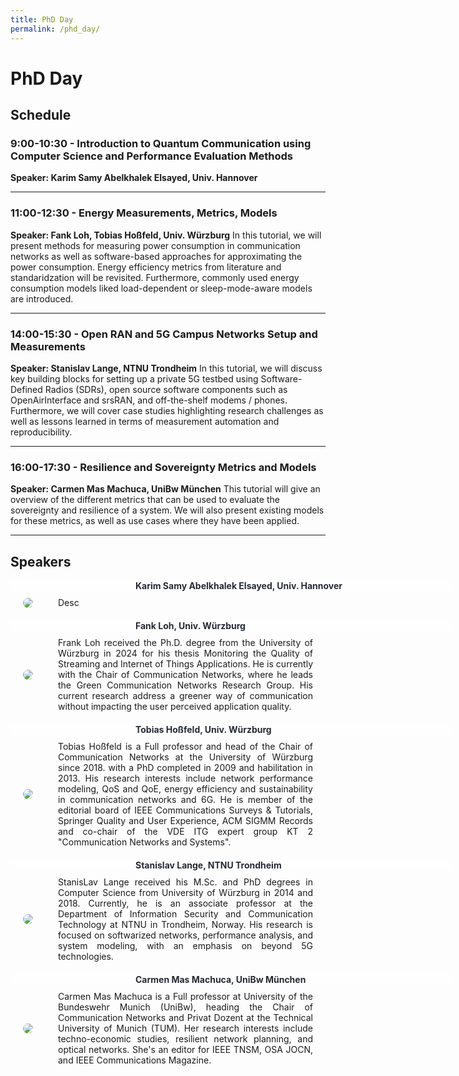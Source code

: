 ```yaml
---
title: PhD Day
permalink: /phd_day/
---
```


<style>
 .content-container {
    display: flex;
    flex-direction: column;
}

.content-block {
    display: flex;
    align-items: center;
    margin-bottom: 20px;
}

.content-block .text {
    flex: 1;
    padding: 0 20px;
    text-align: justify;
}

.content-block img {
    max-width: 20%; 
    border-radius: 10px;
    display: inline-block;
    margin: 0px 20px 0px 20px
}

.content-block .left {
    order: 0;
}

.content-block .right {
    order: 1;
}
</style>

# PhD Day

## Schedule
### 9:00-10:30 - Introduction to Quantum Communication using Computer Science and Performance Evaluation Methods
**Speaker: Karim Samy Abelkhalek Elsayed, Univ. Hannover**

***

### 11:00-12:30 - Energy Measurements, Metrics, Models
**Speaker: Fank Loh, Tobias Hoßfeld, Univ. Würzburg**
In this tutorial, we will present methods for measuring power consumption in communication networks as well as software-based approaches for approximating the power consumption. Energy efficiency metrics from literature and standaridzation will be revisited. Furthermore, commonly used energy consumption models liked load-dependent or sleep-mode-aware models are introduced.

***

### 14:00-15:30 - Open RAN and 5G Campus Networks Setup and Measurements
**Speaker: Stanislav Lange, NTNU Trondheim**
In this tutorial, we will discuss key building blocks for setting up a private 5G testbed using Software-Defined Radios (SDRs), open source software components such as OpenAirInterface and srsRAN, and off-the-shelf modems / phones. Furthermore, we will cover case studies highlighting research challenges as well as lessons learned in terms of measurement automation and reproducibility. 

***

### 16:00-17:30 - Resilience and Sovereignty Metrics and Models
**Speaker: Carmen Mas Machuca, UniBw München**
This tutorial will give an overview of the different metrics that can be used to evaluate the sovereignty and resilience of a system. We will also present existing models for these metrics, as well as use cases where they have been applied. 

***

## Speakers

<div class="content-container">
 <div style="width:100%; background-color: #FEFEFE; color: #252A34; font-weight: bold; margin-bottom: 10px; padding-left: 200px;">Karim Samy Abelkhalek Elsayed, Univ. Hannover</div>
 <div class="content-block">
  <img src="{{ '/assets/images/Karim_Samy_Abelkhalek_Elsayed.jpg' | relative_url }}" style=" background-color:white" class="image left" >
  <div class="text">
    Desc  
  </div>
 </div>
</div>

 <div style="width:100%; background-color: #FEFEFE; color: #252A34; font-weight: bold; margin-bottom: 10px; padding-left: 200px;">Fank Loh, Univ. Würzburg</div>
 <div class="content-block">
   <img src="{{ '/assets/images/loh.jpg' | relative_url }}"  >
   <div class="text">
    Frank Loh received the Ph.D. degree from the University of Würzburg in 2024 for his thesis Monitoring the Quality of Streaming and Internet of Things Applications. He is currently with the Chair of Communication Networks, where he leads the Green Communication Networks Research Group. His current research address a greener way of communication without impacting the user perceived application quality.
   </div>
 </div>
 
 <div style="width:100%; background-color: #FEFEFE; color: #252A34; font-weight: bold; margin-bottom: 10px; padding-left: 200px;">Tobias Hoßfeld, Univ. Würzburg</div>
 <div class="content-block">
  <img src="{{ '/assets/images/hossfeld.jpg' | relative_url }}" >
  <div class="text">
    Tobias Hoßfeld is a Full professor and head of the Chair of Communication Networks at the University of Würzburg since 2018.  with a PhD completed in 2009 and habilitation in 2013. His research interests include network performance modeling, QoS and QoE, energy efficiency and sustainability in communication networks and 6G. He is member of the editorial board of IEEE Communications Surveys & Tutorials, Springer Quality and User Experience, ACM SIGMM Records and co-chair of the VDE ITG expert group KT 2 "Communication Networks and Systems".  
  </div>
 </div>

  <div style="width:100%; background-color: #FEFEFE; color: #252A34; font-weight: bold; margin-bottom: 10px; padding-left: 200px;">Stanislav Lange, NTNU Trondheim</div>
 <div class="content-block">
  <img src="{{ '/assets/images/stas-profile-pic-512x512.jpg' | relative_url }}">
  <div class="text">
   StanisLav Lange received his M.Sc. and PhD degrees in Computer Science from University of Würzburg in 2014 and 2018. Currently, he is an associate professor at the Department of Information Security and Communication Technology at NTNU in Trondheim, Norway. His research is focused on softwarized networks, performance analysis, and system modeling, with an emphasis on beyond 5G technologies.
  </div>
 </div>

  <div style="width:100%; background-color: #FEFEFE; color: #252A34; font-weight: bold; margin-bottom: 10px; padding-left: 200px;">Carmen Mas Machuca, UniBw München</div>
  <div class="content-block">
  <img src="{{ '/assets/images/Carmen_Mas_Mucha.jpeg' | relative_url }}" >
  <div class="text">
    Carmen Mas Machuca is a Full professor at University of the Bundeswehr Munich (UniBw), heading the Chair of Communication Networks and Privat Dozent at the Technical University of Munich (TUM). Her research interests include techno-economic studies, resilient network planning, and optical networks. She's an editor for IEEE TNSM, OSA JOCN, and IEEE Communications Magazine.  
  </div>
 </div>
